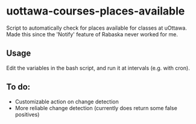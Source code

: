 # uottawa-courses-places-available
Script to automatically check for places available for classes at uOttawa. Made this since the 'Notify' feature of Rabaska never worked for me.

## Usage
Edit the variables in the bash script, and run it at intervals (e.g. with cron).

## To do:
- Customizable action on change detection
- More reliable change detection (currently does return some false positives)
